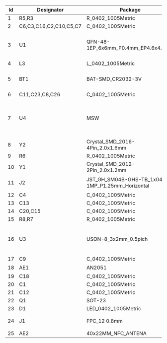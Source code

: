 | **Id** | **Designator**         | **Package**                                     | **Quantity** | **Designation**        | **BuyLink**                                                                                                                                                                                                                                     |
| ------ | ---------------------- | ----------------------------------------------- | ------------ | ---------------------- | ----------------------------------------------------------------------------------------------------------------------------------------------------------------------------------------------------------------------------------------------- |
| 1      | R5,R3                  | R_0402_1005Metric                               | 2            | 10K                    |                                                                                                                                                                                                                                                 |
| 2      | C6,C3,C16,C2,C10,C5,C7 | C_0402_1005Metric                               | 7            | 0.1uF                  |                                                                                                                                                                                                                                                 |
| 3      | U1                     | QFN-48-1EP_6x6mm_P0.4mm_EP4.6x4.6mm             | 1            | nRF52832-QFxx          | [购买地址1 选NRF52832-QFAA](https://item.taobao.com/item.htm?spm=a1z09.2.0.0.2c202e8dYacXja&id=559637973772&_u=r3umvhn0387)                                                                                                                     |
| 4      | L3                     | L_0402_1005Metric                               | 1            | 3.9nH                  |                                                                                                                                                                                                                                                 |
| 5      | BT1                    | BAT-SMD_CR2032-3V                               | 1            | Battery_Cell           | [购买地址 选CR2032-3电池弹片](https://detail.tmall.com/item.htm?_u=i3umvhn3c4d&id=623218634490&spm=a1z09.2.0.0.40c52e8dLMoPVe)                                                                                                                  |
| 6      | C11,C23,C8,C26         | C_0402_1005Metric                               | 4            | 12pF                   |                                                                                                                                                                                                                                                 |
| 7      | U4                     | MSW                                             | 1            | MSW                    | [购买地址1](https://item.szlcsc.com/157238.html) \| [购买地址2 按钮两边较长，需稍微剪短](https://item.szlcsc.com/586962.html)                                                                                                                   |
| 8      | Y2                     | Crystal_SMD_2016-4Pin_2.0x1.6mm                 | 1            | 32MHz                  |                                                                                                                                                                                                                                                 |
| 9      | R6                     | R_0402_1005Metric                               | 1            | 1K                     |                                                                                                                                                                                                                                                 |
| 10     | Y1                     | Crystal_SMD_2012-2Pin_2.0x1.2mm                 | 1            | 32.768K                |                                                                                                                                                                                                                                                 |
| 11     | J2                     | JST_GH_SM04B-GHS-TB_1x04-1MP_P1.25mm_Horizontal | 1            | Conn_01x04             | [购买地址1 选4p](https://item.taobao.com/item.htm?spm=a1z09.2.0.0.2c202e8dYacXja&id=44160307488&_u=r3umvhn75b1)                                                                                                                                 |
| 12     | C4                     | C_0402_1005Metric                               | 1            | 4.7uF                  |                                                                                                                                                                                                                                                 |
| 13     | C13                    | C_0402_1005Metric                               | 1            | 1uF/16V                |                                                                                                                                                                                                                                                 |
| 14     | C20,C15                | C_0402_1005Metric                               | 2            | 180pF                  |                                                                                                                                                                                                                                                 |
| 15     | R8,R7                  | R_0402_1005Metric                               | 2            | 4.7K                   |                                                                                                                                                                                                                                                 |
| 16     | U3                     | USON-8_3x2mm_0.5pich                            | 1            | GD25Q16C/ZD25WQ16BUIGR | [购买地址1 低压版 推荐](https://item.taobao.com/item.htm?spm=a1z09.2.0.0.2c202e8dYacXja&id=649864805980&_u=r3umvhn2e64) \| [购买地址2 非低压版](https://item.taobao.com/item.htm?spm=a1z09.2.0.0.2c202e8dYacXja&id=673834706188&_u=r3umvhn2527) |
| 17     | C9                     | C_0402_1005Metric                               | 1            | 10uF                   |                                                                                                                                                                                                                                                 |
| 18     | AE1                    | AN2051                                          | 1            | Antenna                | [购买地址1](https://item.taobao.com/item.htm?spm=a1z09.2.0.0.2c202e8dYacXja&id=558699169012&_u=r3umvhndb66)                                                                                                                                     |
| 19     | C18                    | C_0402_1005Metric                               | 1            | 0.8pF                  |                                                                                                                                                                                                                                                 |
| 20     | C1                     | C_0402_1005Metric                               | 1            | 1uF                    |                                                                                                                                                                                                                                                 |
| 21     | C12                    | C_0402_1005Metric                               | 1            | 1uF/25V                |                                                                                                                                                                                                                                                 |
| 22     | Q1                     | SOT-23                                          | 1            | AO3400A                |                                                                                                                                                                                                                                                 |
| 23     | D1                     | LED_0402_1005Metric                             | 1            | LED_Small              |                                                                                                                                                                                                                                                 |
| 24     | J1                     | FPC_12 0.8mm                                    | 1            | Conn_01x12             | [屏幕购买地址](https://item.taobao.com/item.htm?spm=a1z09.2.0.0.2c202e8dYacXja&id=660349996995&_u=r3umvhn775a)                                                                                                                                  |
| 25     | AE2                    | 40x22MM_NFC_ANTENA                              | 1            | Antenna_Loop           |                                                                                                                                                                                                                                                 |
